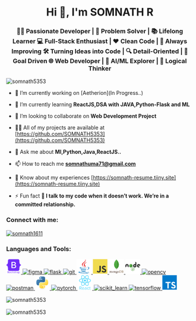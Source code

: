 <h1 align="center">Hi 👋, I'm SOMNATH R</h1>
<h3 align="center">👨‍💻 Passionate Developer | 🧠 Problem Solver | 📚 Lifelong Learner 💻 Full-Stack Enthusiast | ❤️ Clean Code | 🚀 Always Improving 🛠️ Turning Ideas into Code | 🔍 Detail-Oriented | 🎯 Goal Driven 🌐 Web Developer | 🤖 AI/ML Explorer | 🧩 Logical Thinker</h3>

<p align="left"> <img src="https://komarev.com/ghpvc/?username=somnath5353&label=Profile%20views&color=0e75b6&style=flat" alt="somnath5353" /> </p>

- 🔭 I’m currently working on [Aetherion](In Progress..)

- 🌱 I’m currently learning **ReactJS,DSA with JAVA,Python-Flask and ML**

- 👯 I’m looking to collaborate on **Web Development Project**

- 👨‍💻 All of my projects are available at [https://github.com/SOMNATH5353](https://github.com/SOMNATH5353)

- 💬 Ask me about **Ml,Python,Java,ReactJS..**

- 📫 How to reach me **somnathuma71@gmail.com**

- 📄 Know about my experiences [https://somnath-resume.tiiny.site](https://somnath-resume.tiiny.site)

- ⚡ Fun fact **👀 I talk to my code when it doesn’t work. We’re in a committed relationship.**

<h3 align="left">Connect with me:</h3>
<p align="left">
<a href="https://linkedin.com/in/somnath1611" target="blank"><img align="center" src="https://raw.githubusercontent.com/rahuldkjain/github-profile-readme-generator/master/src/images/icons/Social/linked-in-alt.svg" alt="somnath1611" height="30" width="40" /></a>
</p>

<h3 align="left">Languages and Tools:</h3>
<p align="left"> <a href="https://getbootstrap.com" target="_blank" rel="noreferrer"> <img src="https://raw.githubusercontent.com/devicons/devicon/master/icons/bootstrap/bootstrap-plain-wordmark.svg" alt="bootstrap" width="40" height="40"/> </a> <a href="https://www.figma.com/" target="_blank" rel="noreferrer"> <img src="https://www.vectorlogo.zone/logos/figma/figma-icon.svg" alt="figma" width="40" height="40"/> </a> <a href="https://flask.palletsprojects.com/" target="_blank" rel="noreferrer"> <img src="https://www.vectorlogo.zone/logos/pocoo_flask/pocoo_flask-icon.svg" alt="flask" width="40" height="40"/> </a> <a href="https://git-scm.com/" target="_blank" rel="noreferrer"> <img src="https://www.vectorlogo.zone/logos/git-scm/git-scm-icon.svg" alt="git" width="40" height="40"/> </a> <a href="https://www.java.com" target="_blank" rel="noreferrer"> <img src="https://raw.githubusercontent.com/devicons/devicon/master/icons/java/java-original.svg" alt="java" width="40" height="40"/> </a> <a href="https://developer.mozilla.org/en-US/docs/Web/JavaScript" target="_blank" rel="noreferrer"> <img src="https://raw.githubusercontent.com/devicons/devicon/master/icons/javascript/javascript-original.svg" alt="javascript" width="40" height="40"/> </a> <a href="https://www.mongodb.com/" target="_blank" rel="noreferrer"> <img src="https://raw.githubusercontent.com/devicons/devicon/master/icons/mongodb/mongodb-original-wordmark.svg" alt="mongodb" width="40" height="40"/> </a> <a href="https://nodejs.org" target="_blank" rel="noreferrer"> <img src="https://raw.githubusercontent.com/devicons/devicon/master/icons/nodejs/nodejs-original-wordmark.svg" alt="nodejs" width="40" height="40"/> </a> <a href="https://opencv.org/" target="_blank" rel="noreferrer"> <img src="https://www.vectorlogo.zone/logos/opencv/opencv-icon.svg" alt="opencv" width="40" height="40"/> </a> <a href="https://postman.com" target="_blank" rel="noreferrer"> <img src="https://www.vectorlogo.zone/logos/getpostman/getpostman-icon.svg" alt="postman" width="40" height="40"/> </a> <a href="https://www.python.org" target="_blank" rel="noreferrer"> <img src="https://raw.githubusercontent.com/devicons/devicon/master/icons/python/python-original.svg" alt="python" width="40" height="40"/> </a> <a href="https://pytorch.org/" target="_blank" rel="noreferrer"> <img src="https://www.vectorlogo.zone/logos/pytorch/pytorch-icon.svg" alt="pytorch" width="40" height="40"/> </a> <a href="https://reactjs.org/" target="_blank" rel="noreferrer"> <img src="https://raw.githubusercontent.com/devicons/devicon/master/icons/react/react-original-wordmark.svg" alt="react" width="40" height="40"/> </a> <a href="https://scikit-learn.org/" target="_blank" rel="noreferrer"> <img src="https://upload.wikimedia.org/wikipedia/commons/0/05/Scikit_learn_logo_small.svg" alt="scikit_learn" width="40" height="40"/> </a> <a href="https://www.tensorflow.org" target="_blank" rel="noreferrer"> <img src="https://www.vectorlogo.zone/logos/tensorflow/tensorflow-icon.svg" alt="tensorflow" width="40" height="40"/> </a> <a href="https://www.typescriptlang.org/" target="_blank" rel="noreferrer"> <img src="https://raw.githubusercontent.com/devicons/devicon/master/icons/typescript/typescript-original.svg" alt="typescript" width="40" height="40"/> </a> </p>

<p><img align="center" src="https://github-readme-stats.vercel.app/api/top-langs?username=somnath5353&show_icons=true&locale=en&layout=compact" alt="somnath5353" /></p>

<p><img align="center" src="https://github-readme-streak-stats.herokuapp.com/?user=somnath5353&" alt="somnath5353" /></p>

